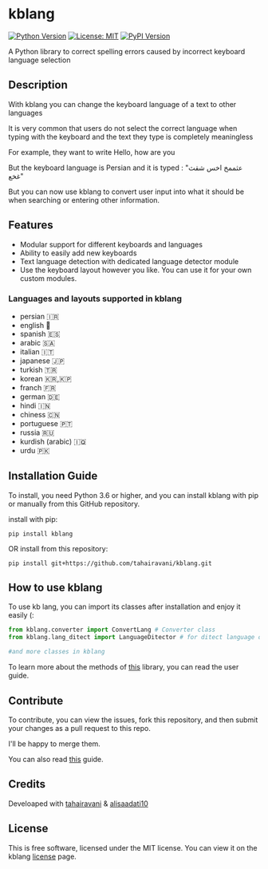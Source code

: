 # kblang

[![Python Version](https://img.shields.io/badge/python-3.6%2B-blue.svg)](https://www.python.org/downloads/)
[![License: MIT](https://img.shields.io/badge/License-MIT-yellow.svg)](https://opensource.org/licenses/MIT)
[![PyPI Version](https://img.shields.io/pypi/v/kblang.svg)](https://pypi.org/project/kblang/)

A Python library to correct spelling errors caused by incorrect keyboard language selection 

## Description 
With kblang you can change the keyboard language of a text to other languages ​​

It is very common that users do not select the correct language when typing with the keyboard and the text they type is completely meaningless 

For example, they want to write Hello, how are you 

But the keyboard language is Persian and it is typed : 
"عثممخ اخس شقث غخع"

But you can now use kblang to convert user input into what it should be when searching or entering other information. 
## Features
- Modular support for different keyboards and languages
- Ability to easily add new keyboards
- Text language detection with dedicated language detector module
- Use the keyboard layout however you like. You can use it for your own custom modules.

### Languages ​​and layouts supported in kblang
- persian 🇮🇷
- english 🏴󠁧󠁢󠁥󠁮󠁧󠁿
- spanish 🇪🇸
- arabic  🇸🇦
- italian 🇮🇹
- japanese 🇯🇵 
- turkish 🇹🇷 
- korean 🇰🇷,🇰🇵
- franch 🇫🇷 
- german 🇩🇪
- hindi 🇮🇳
- chiness 🇨🇳
- portuguese 🇵🇹
- russia 🇷🇺
- kurdish (arabic) 🇮🇶
- urdu 🇵🇰


## Installation Guide

To install, you need Python 3.6 or higher, and you can install kblang with pip or manually from this GitHub repository.

install with pip:

~~~shell
pip install kblang
~~~

OR install from this repository:

~~~shell
pip install git+https://github.com/tahairavani/kblang.git
~~~

## How to use kblang

To use kb lang, you can import its classes after installation and enjoy it easily (:

~~~python
from kblang.converter import ConvertLang # Converter class
from kblang.lang_ditect import LanguageDitector # for ditect language of text

#and more classes in kblang

~~~
To learn more about the methods of [this](https://github.com/tahairavani/kblang/wiki/Guide-to-using-the-library) library, you can read the user guide.

## Contribute 
To contribute, you can view the issues, fork this repository, and then submit your changes as a pull request to this repo. 

I'll be happy to merge them. 

You can also read [this](https://github.com/tahairavani/kblang/wiki) guide.

## Credits

Develoaped with [tahairavani](https://github.com/tahairavani) & [alisaadati10](https://github.com/alisaadati10)

## License 
This is free software, licensed under the MIT license. You can view it on the kblang [license](https://github.com/tahairavani/kblang/?tab=MIT-1-ov-file) page.

